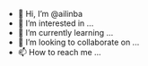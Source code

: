 - 👋 Hi, I’m @ailinba
- 👀 I’m interested in ...
- 🌱 I’m currently learning ...
- 💞️ I’m looking to collaborate on ...
- 📫 How to reach me ...

<!---
ailinba/ailinba is a ✨ special ✨ repository because its `README.md` (this file) appears on your GitHub profile.
You can click the Preview link to take a look at your changes.
--->
